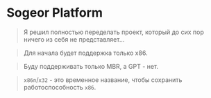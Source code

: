 # Sogeor Platform

> Я решил полностью переделать проект, который до сих пор ничего из себя не представляет...

> Для начала будет поддержка только x86.

> Буду поддерживать только MBR, а GPT - нет.

> `x86n`/`x32` - это временное название, чтобы сохранить работоспособность `x86`.

